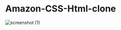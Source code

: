# Amazon-CSS-Html-clone
![screenshot (1)](https://github.com/Kritika75/Amazon-CSS-Html-clone/assets/142504516/7f6abbcc-fe72-47a8-b542-34016ba9aa2e)

